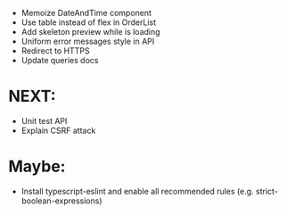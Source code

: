 -   Memoize DateAndTime component
-   Use table instead of flex in OrderList
-   Add skeleton preview while <OrderInfo> is loading
-   Uniform error messages style in API
-   Redirect to HTTPS
-   Update queries docs

# NEXT:

-   Unit test API
-   Explain CSRF attack

# Maybe:

-   Install typescript-eslint and enable all recommended rules (e.g. strict-boolean-expressions)
